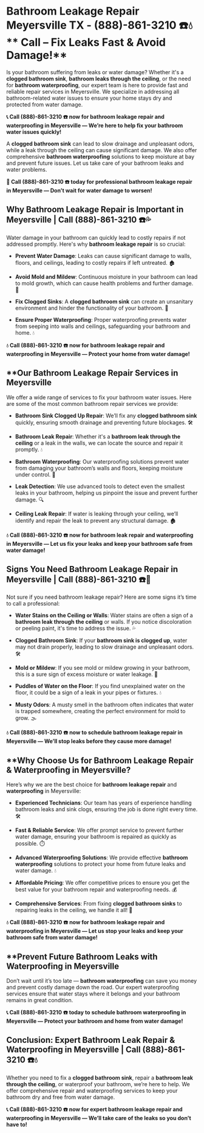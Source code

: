 # Bathroom Leakage Repair Meyersville TX - (888)-861-3210 ☎️💧** Call – Fix Leaks Fast & Avoid Damage!**

Is your bathroom suffering from leaks or water damage? Whether it's a **clogged bathroom sink**, **bathroom leaks through the ceiling**, or the need for **bathroom waterproofing**, our expert team is here to provide fast and reliable repair services in Meyersville. We specialize in addressing all bathroom-related water issues to ensure your home stays dry and protected from water damage.

**📞 Call (888)-861-3210 ☎️ now for bathroom leakage repair and waterproofing in Meyersville — We’re here to help fix your bathroom water issues quickly!**

A **clogged bathroom sink** can lead to slow drainage and unpleasant odors, while a leak through the ceiling can cause significant damage. We also offer comprehensive **bathroom waterproofing** solutions to keep moisture at bay and prevent future issues. Let us take care of your bathroom leaks and water problems.

**🚨 Call (888)-861-3210 ☎️ today for professional bathroom leakage repair in Meyersville — Don’t wait for water damage to worsen!**

## **Why Bathroom Leakage Repair is Important in Meyersville | Call (888)-861-3210 ☎️💦**

Water damage in your bathroom can quickly lead to costly repairs if not addressed promptly. Here's why **bathroom leakage repair** is so crucial:

- **Prevent Water Damage**: Leaks can cause significant damage to walls, floors, and ceilings, leading to costly repairs if left untreated. 🏚️
- **Avoid Mold and Mildew**: Continuous moisture in your bathroom can lead to mold growth, which can cause health problems and further damage. 🦠
- **Fix Clogged Sinks**: A **clogged bathroom sink** can create an unsanitary environment and hinder the functionality of your bathroom. 🚿
- **Ensure Proper Waterproofing**: Proper waterproofing prevents water from seeping into walls and ceilings, safeguarding your bathroom and home. 💧

**💧 Call (888)-861-3210 ☎️ now for bathroom leakage repair and waterproofing in Meyersville — Protect your home from water damage!**

## **Our Bathroom Leakage Repair Services in Meyersville 

We offer a wide range of services to fix your bathroom water issues. Here are some of the most common bathroom repair services we provide:

- **Bathroom Sink Clogged Up Repair**: We’ll fix any **clogged bathroom sink** quickly, ensuring smooth drainage and preventing future blockages. 🛠️
- **Bathroom Leak Repair**: Whether it's a **bathroom leak through the ceiling** or a leak in the walls, we can locate the source and repair it promptly. 💧
- **Bathroom Waterproofing**: Our waterproofing solutions prevent water from damaging your bathroom’s walls and floors, keeping moisture under control. 🚿
- **Leak Detection**: We use advanced tools to detect even the smallest leaks in your bathroom, helping us pinpoint the issue and prevent further damage. 🔍
- **Ceiling Leak Repair**: If water is leaking through your ceiling, we’ll identify and repair the leak to prevent any structural damage. 🏚️

**💧 Call (888)-861-3210 ☎️ now for bathroom leak repair and waterproofing in Meyersville — Let us fix your leaks and keep your bathroom safe from water damage!**

## **Signs You Need Bathroom Leakage Repair in Meyersville | Call (888)-861-3210 ☎️🚨**

Not sure if you need bathroom leakage repair? Here are some signs it’s time to call a professional:

- **Water Stains on the Ceiling or Walls**: Water stains are often a sign of a **bathroom leak through the ceiling** or walls. If you notice discoloration or peeling paint, it's time to address the issue. 💦
- **Clogged Bathroom Sink**: If your **bathroom sink is clogged up**, water may not drain properly, leading to slow drainage and unpleasant odors. 🛠️
- **Mold or Mildew**: If you see mold or mildew growing in your bathroom, this is a sure sign of excess moisture or water leakage. 🦠
- **Puddles of Water on the Floor**: If you find unexplained water on the floor, it could be a sign of a leak in your pipes or fixtures. 💧
- **Musty Odors**: A musty smell in the bathroom often indicates that water is trapped somewhere, creating the perfect environment for mold to grow. 🌫️

**💧 Call (888)-861-3210 ☎️ now to schedule bathroom leakage repair in Meyersville — We’ll stop leaks before they cause more damage!**

## **Why Choose Us for Bathroom Leakage Repair & Waterproofing in Meyersville? 

Here’s why we are the best choice for **bathroom leakage repair** and **waterproofing** in Meyersville:

- **Experienced Technicians**: Our team has years of experience handling bathroom leaks and sink clogs, ensuring the job is done right every time. 🛠️
- **Fast & Reliable Service**: We offer prompt service to prevent further water damage, ensuring your bathroom is repaired as quickly as possible. ⏱️
- **Advanced Waterproofing Solutions**: We provide effective **bathroom waterproofing** solutions to protect your home from future leaks and water damage. 💧
- **Affordable Pricing**: We offer competitive prices to ensure you get the best value for your bathroom repair and waterproofing needs. 💰
- **Comprehensive Services**: From fixing **clogged bathroom sinks** to repairing leaks in the ceiling, we handle it all! 🔧

**💧 Call (888)-861-3210 ☎️ now for bathroom leakage repair and waterproofing in Meyersville — Let us stop your leaks and keep your bathroom safe from water damage!**

## **Prevent Future Bathroom Leaks with Waterproofing in Meyersville 

Don’t wait until it’s too late — **bathroom waterproofing** can save you money and prevent costly damage down the road. Our expert waterproofing services ensure that water stays where it belongs and your bathroom remains in great condition.

**📞 Call (888)-861-3210 ☎️ today to schedule bathroom waterproofing in Meyersville — Protect your bathroom and home from water damage!**

## **Conclusion: Expert Bathroom Leak Repair & Waterproofing in Meyersville | Call (888)-861-3210 ☎️💧**

Whether you need to fix a **clogged bathroom sink**, repair a **bathroom leak through the ceiling**, or waterproof your bathroom, we’re here to help. We offer comprehensive repair and waterproofing services to keep your bathroom dry and free from water damage.

**📞 Call (888)-861-3210 ☎️ now for expert bathroom leakage repair and waterproofing in Meyersville — We’ll take care of the leaks so you don’t have to!**
